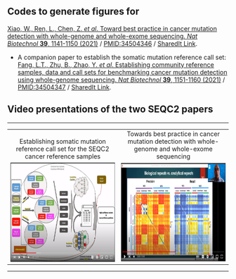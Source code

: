 ## Codes to generate figures for

[Xiao, W., Ren, L., Chen, Z. _et al_. Toward best practice in cancer mutation detection with whole-genome and whole-exome sequencing. _Nat Biotechnol_ **39**, 1141-1150 (2021)](https://doi.org/10.1038/s41587-021-00994-5 "Xiao W, et al. Nat Biotechnol (2021)") / [PMID:34504346](https://pubmed.ncbi.nlm.nih.gov/34504346/ "Xiao W, et al. Nat Biotechnol (2021)") / [SharedIt Link](https://rdcu.be/cxASG "Xiao W, et al. Nat Biotechnol (2021)").
  * A companion paper to establish the somatic mutation reference call set: [Fang, L.T., Zhu, B., Zhao, Y. _et al_. Establishing community reference samples, data and call sets for benchmarking cancer mutation detection using whole-genome sequencing. _Nat Biotechnol_ **39**, 1151-1160 (2021)](https://doi.org/10.1038/s41587-021-00993-6 "Fang LT, et al. Nat Biotechnol (2021)") / [PMID:34504347](https://pubmed.ncbi.nlm.nih.gov/34504347/ "Fang LT, et al. Nat Biotechnol (2021)") / [SharedIt Link](https://rdcu.be/cxs3D "Fang LT, et al. Nat Biotechnol (2021)").

## Video presentations of the two SEQC2 papers

<hr>
<table style="text-align: center; width: 100%;">
  <tr>
    <td style="vertical-align: bottom; width: 50%;">Establishing somatic mutation reference call set for the SEQC2 cancer reference samples</td>
    <td style="vertical-align: bottom; width: 50%;">Towards best practice in cancer mutation detection with whole-genome and whole-exome sequencing</td>
  </tr>
  
  <tr>
    <td style="vertical-align: center; width: 50%;"><a href="https://youtu.be/nn0BOAONRe8"><img src="../../../docs/workflow400.png" width=380 height=225 /></a></td>
    <td style="vertical-align: center; width: 50%;"><a href="https://youtu.be/txYQ-UUlvis"><img src="../../../docs/heatmap400.png" width=380 height=223 /></a></td>
  </tr>

</table>
<hr>
